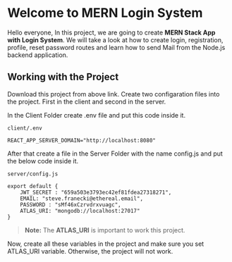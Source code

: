 # Welcome to MERN Login System

Hello everyone, In this project, we are going to create **MERN Stack App with Login System**.
We will take a look at how to create login, registration, profile, reset password routes and learn
how to send Mail from the Node.js backend application.

## Working with the Project

Download this project from above link. Create two configaration files into the project.
First in the client and second in the server.

In the Client Folder create .env file and put this code inside it.

`client/.env`

```
REACT_APP_SERVER_DOMAIN="http://localhost:8080"
```

After that create a file in the Server Folder with the name config.js and put the below code inside it.

`server/config.js`

```
export default {
    JWT_SECRET : "659a503e3793ec42ef81fdea27318271",
    EMAIL: "steve.franecki@ethereal.email",
    PASSWORD : "sMf46xCzrvdrxvuagc",
    ATLAS_URI: "mongodb://localhost:27017"
}
```

> **Note:** The **ATLAS_URI** is important to work this project.

Now, create all these variables in the project and make sure you set ATLAS_URI variable.
Otherwise, the project will not work.
